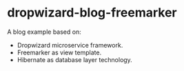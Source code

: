 dropwizard-blog-freemarker
==========================

A blog example based on:
 - Dropwizard microservice framework.
 - Freemarker as view template.
 - Hibernate as database layer technology.
